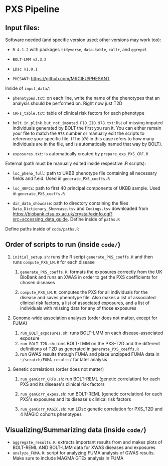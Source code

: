 # PXS Pipeline

## Input files:

Software needed (and specific version used; other versions may work too):

-   `R 4.1.2` with packages `tidyverse`, `data.table`, `callr`, and `ggrepel`

-   `BOLT-LMM v2.3.2`

-   `LDsc v1.0.1`

-   `PHESANT`: <https://github.com/MRCIEU/PHESANT>

Inside of `input_data/`:

-   `phenotypes.txt`: on each line, write the name of the phenotypes that an analysis should be performed on. Right now just T2D

-   `CRFs_table.txt`: table of clinical risk factors for each phenotype

-   `bolt.in_plink_but_not_imputed.FID_IID.978.txt`: list of missing imputed individuals generated by BOLT the first you run it. You can either remain your file to match the `978` number or manually edit the scripts to reference your specific file. (The `978` in this case refers to how many individuals are in the file, and is automatically named that way by BOLT).

-   `exposures.txt`: is automatically created by `prepare_exp_PXS_CRF.R`

External (path must be manually edited inside respective .R scripts):

-   `loc_pheno_full`: path to UKBB phenotype file containing all necessary fields and f.eid. Used in `generate_PXS_coeffs.R`

-   `loc_40PCs`: path to first 40 principal components of UKBB sample. Used in `generate_PXS_coeffs.R`

-   `dir_data_showcase`: path to directory containing the files `Data_Dictionary_Showcase.tsv` and `Codings.tsv` downloaded from <https://biobank.ctsu.ox.ac.uk/crystal/exinfo.cgi?src=accessing_data_guide>. Define inside of `paths.R`

Define paths inside of `code/paths.R`

## Order of scripts to run (inside `code/`)

1.  `initial_setup.sh`: runs the R script `generate_PXS_coeffs.R` and then runs `compute_PXS_LM.R` for each disease

    1.  `generate_PXS_coeffs.R`: formats the exposures correctly from the UK BioBank and runs an XWAS in order to get the PXS coefficients for chosen diseases

    2.  `compute_PXS_LM.R`: computes the PXS for all individuals for the disease and saves phenotype file. Also makes a list of associated clinical risk factors, a list of associated exposures, and a list of individuals with missing data for any of those exposures

2.  Genome-wide association analyses (order does not matter, except for FUMA)

    1.  `run_BOLT_exposures.sh`: runs BOLT-LMM on each disease-associated exposure
    2.  `run_BOLT_T2D.sh`: runs BOLT-LMM on the PXS-T2D and the different definitions of T2D as generated in `generate_PXS_coeffs.R`
    3.  run GWAS results through FUMA and place unzipped FUMA data in `~/scratch/FUMA_results/` for later analysis

3.  Genetic correlations (order does not matter)

    1.  `run_genCorr_CRFs.sh`: run BOLT-REML (genetic correlation) for each PXS and its disease's clinical risk factors

    2.  `run_genCorr_expos.sh`: run BOLT-REML (genetic correlation) for each PXS's exposures and its disease's clinical risk factors

    3.  `run_genCorr_MAGIC.sh`: run LDsc genetic correlation for PXS_T2D and 4 MAGIC cohorts phenotypes

## Visualizing/Summarizing data (inside `code/`)

-   `aggregate_results.R`: extracts important results from and makes plots of BOLT-REML AND BOLT-LMM data for XWAS diseases and exposures
-   `analyze_FUMA.R`: script for analyzing FUMA analysis of GWAS results. Make sure to include MAGMA GTEx analysis in FUMA
